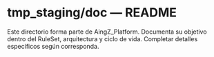# tmp_staging/doc — README

Este directorio forma parte de AingZ_Platform. Documenta su objetivo dentro del RuleSet, arquitectura y ciclo de vida. Completar detalles específicos según corresponda.
